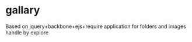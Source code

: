gallary
=======

Based on jquery+backbone+ejs+require application for folders and images handle by explore 
